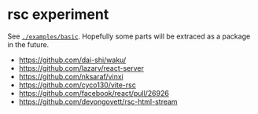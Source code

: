 # rsc experiment

See [`./examples/basic`](./examples/basic).
Hopefully some parts will be extraced as a package in the future.

- https://github.com/dai-shi/waku/
- https://github.com/lazarv/react-server
- https://github.com/nksaraf/vinxi
- https://github.com/cyco130/vite-rsc
- https://github.com/facebook/react/pull/26926
- https://github.com/devongovett/rsc-html-stream
